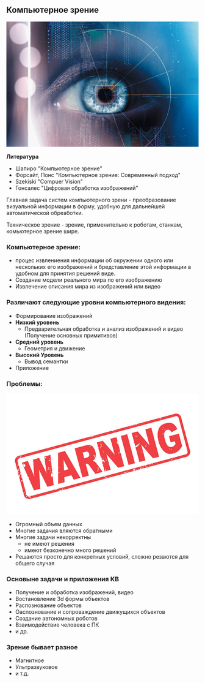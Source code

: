## Компьютерное зрение 

![](./img/l1/title.jpg)

**Литература**

* Шапиро "Компьютерное зрение"
* Форсайт, Понс "Компьютерное зрение: Современный подход"
* Szekiski "Compuer Vision"
* Гонсалес "Цифровая обработка изображений"

Главная задача систем компьютерного зрени - преобразование визуальной информации в форму, удобную для дальнейшей автоматической обреаботки. 

Техническое зрение - зрение, применительно к роботам, станкам, комьютерное зрение шире. 

### Компьютерное зрение: 
 
 * процес извлениения информации об окружении одного или нескольких его изображений и бредставление этой информации в удобном для принятия решений виде.
 * Создание модели реального мира по его изображению 
 * Извлечение описания мира из изображений или видео 

### Различают следующие уровни компьютерного видения:

* Формирование изображений
* **Низкий уровень**
	* Предварительная обработка и анализ изображений и видео (Получение основных примитивов)
* **Средний уровень**
	* Геометрия и движение
* **Высокий Уровень**
	* Вывод семантки
* Приложение   



### Проблемы: 

![](./img/l1/warning.jpg)

* Огромный объем данных
* Многие задачия вляются обратными 
* Многие задачи некорректны 
	* не имеют решения 
	* имеют безконечно много решений 
* Решаются просто для конкретных условий, сложно резаются для общего случая  	

### Основыне задачи и приложения КВ

* Получение и обработка изображений, видео 
* Востановление 3d формы объектов 
* Распознование объектов
* Оаспознование и сопроваждение движущихся объектов 
* Создание автономных роботов 
* Взаимодействие человека с ПК
* и др.

### Зрение бывает разное

* Магнитное 
* Ультразвуковое 
* и т.д.


